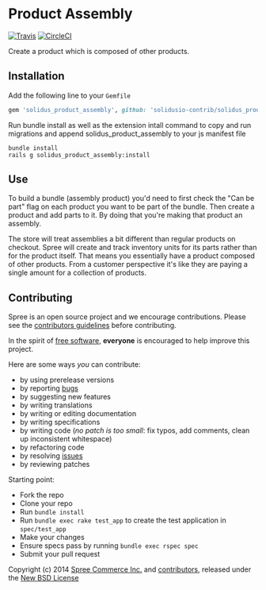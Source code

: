 # Product Assembly

[![Travis](https://travis-ci.org/solidusio-contrib/solidus_product_assembly.svg?branch=master)](https://travis-ci.org/solidusio-contrib/solidus_product_assembly)
[![CircleCI](https://circleci.com/gh/solidusio-contrib/solidus_product_assembly.svg?style=svg)](https://circleci.com/gh/solidusio-contrib/solidus_product_assembly)

Create a product which is composed of other products.

## Installation

Add the following line to your `Gemfile`
```ruby
gem 'solidus_product_assembly', github: 'solidusio-contrib/solidus_product_assembly', branch: 'master'
```

Run bundle install as well as the extension intall command to copy and run migrations and
append solidus_product_assembly to your js manifest file

    bundle install
    rails g solidus_product_assembly:install

## Use

To build a bundle (assembly product) you'd need to first check the "Can be part"
flag on each product you want to be part of the bundle. Then create a product
and add parts to it. By doing that you're making that product an assembly.

The store will treat assemblies a bit different than regular products on checkout.
Spree will create and track inventory units for its parts rather than for the product itself.
That means you essentially have a product composed of other products. From a
customer perspective it's like they are paying a single amount for a collection
of products.

Contributing
------------

Spree is an open source project and we encourage contributions. Please see the [contributors guidelines][1] before contributing.

In the spirit of [free software][2], **everyone** is encouraged to help improve this project.

Here are some ways *you* can contribute:

* by using prerelease versions
* by reporting [bugs][3]
* by suggesting new features
* by writing translations
* by writing or editing documentation
* by writing specifications
* by writing code (*no patch is too small*: fix typos, add comments, clean up inconsistent whitespace)
* by refactoring code
* by resolving [issues][3]
* by reviewing patches

Starting point:

* Fork the repo
* Clone your repo
* Run `bundle install`
* Run `bundle exec rake test_app` to create the test application in `spec/test_app`
* Make your changes
* Ensure specs pass by running `bundle exec rspec spec`
* Submit your pull request

Copyright (c) 2014 [Spree Commerce Inc.][4] and [contributors][5], released under the [New BSD License][6]

[1]: http://guides.spreecommerce.com/developer/contributing.html
[2]: http://www.fsf.org/licensing/essays/free-sw.html
[3]: https://github.com/spree/spree-product-assembly/issues
[4]: https://github.com/spree
[5]: https://github.com/spree/spree-product-assembly/graphs/contributors
[6]: https://github.com/spree/spree-product-assembly/blob/master/LICENSE.md
